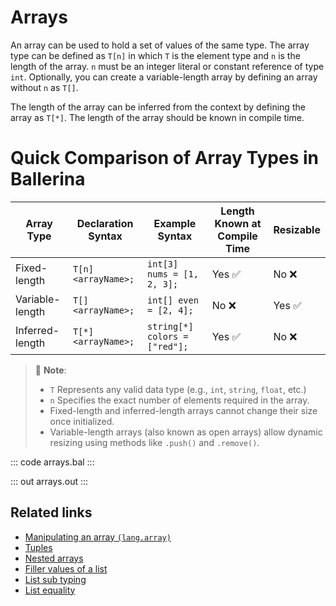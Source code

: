 # Arrays

An array can be used to hold a set of values of the same type. The array type can be defined as `T[n]` in which `T` is the element type and `n` is the length of the array. `n` must be an integer literal or constant reference of type `int`. Optionally, you can create a variable-length array by defining an array without `n` as `T[]`.

The length of the array can be inferred from the context by defining the array as `T[*]`. The length of the array should be known in compile time.

# Quick Comparison of Array Types in Ballerina

| **Array Type**             | **Declaration Syntax** | **Example Syntax**                  | **Length Known at Compile Time** | **Resizable** |
|----------------------|------------------------|-------------------------------------|----------------------------------|---------------|
| Fixed-length   | `T[n] <arrayName>;`               | `int[3] nums = [1, 2, 3];`          | Yes ✅                           | No ❌         |
| Variable-length      | `T[] <arrayName>;`                | `int[] even = [2, 4];`           | No ❌                            | Yes ✅        |
| Inferred-length      | `T[*] <arrayName>;`            | `string[*] colors = ["red"];`       | Yes ✅                           | No ❌         |

> 📌 **Note**:
> - `T` Represents any valid data type (e.g., `int`, `string`, `float`, etc.)
> - `n` Specifies the exact number of elements required in the array. 
> - Fixed-length and inferred-length arrays cannot change their size once initialized.  
> - Variable-length arrays (also known as open arrays) allow dynamic resizing using methods like `.push()` and `.remove()`.


::: code arrays.bal :::

::: out arrays.out :::

## Related links
- [Manipulating an array `(lang.array)`](https://lib.ballerina.io/ballerina/lang.array)
- [Tuples](/learn/by-example/tuples)
- [Nested arrays](/learn/by-example/nested-arrays)
- [Filler values of a list](/learn/by-example/filler-values-of-a-list)
- [List sub typing](/learn/by-example/list-subtyping)
- [List equality](/learn/by-example/list-equality)
